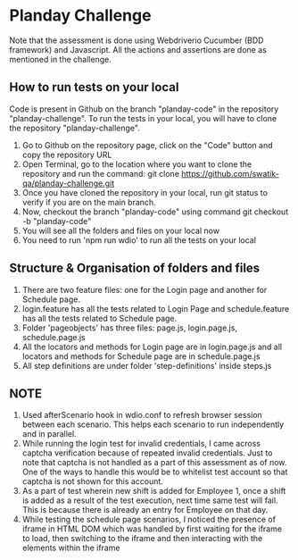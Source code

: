 # Planday Challenge

Note that the assessment is done using Webdriverio Cucumber (BDD framework) and Javascript. All the actions and assertions are done as mentioned in the challenge.

## How to run tests on your local

Code is present in Github on the branch "planday-code" in the repository "planday-challenge". 
To run the tests in your local, you will have to clone the repository "planday-challenge".

1. Go to Github on the repository page, click on the "Code" button and copy the repository URL
2. Open Terminal, go to the location where you want to clone the repository and run the command:
git clone https://github.com/swatik-qa/planday-challenge.git
3. Once you have cloned the repository in your local, run git status to verify if you are on the main branch.
4. Now, checkout the branch "planday-code" using command git checkout -b "planday-code"
5. You will see all the folders and files on your local now
6. You need to run 'npm run wdio' to run all the tests on your local

## Structure & Organisation of folders and files

1. There are two feature files: one for the Login page and another for Schedule page.
2. login.feature has all the tests related to Login Page and schedule.feature has all the tests related to Schedule page.
3. Folder 'pageobjects' has three files: page.js, login.page.js, schedule.page.js
4. All the locators and methods for Login page are in login.page.js and all locators and methods for Schedule page are in schedule.page.js
5. All step definitions are under folder 'step-definitions' inside steps.js

## NOTE

1. Used afterScenario hook in wdio.conf to refresh browser session between each scenario. This helps each scenario to run independently and in parallel.
2. While running the login test for invalid credentials, I came across captcha verification because of repeated invalid credentials. Just to note that captcha is not handled as a part of this assessment as of now. One of the ways to handle this would be to whitelist test account so that captcha is not shown for this account.
3. As a part of test wherein new shift is added for Employee 1, once a shift is added as a result of the test execution, next time same test will fail. This is because there is already an entry for Employee on that day.
4. While testing the schedule page scenarios, I noticed the presence of iframe in HTML DOM which was handled by first waiting for the iframe to load, then switching to the iframe and then interacting with the elements within the iframe